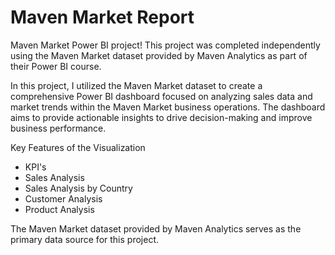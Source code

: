# Maven Market Report

Maven Market Power BI project! This project was completed independently using the Maven Market dataset provided by Maven Analytics as part of their Power BI course.

In this project, I utilized the Maven Market dataset to create a comprehensive Power BI dashboard focused on analyzing sales data and market trends within the Maven Market business operations. The dashboard aims to provide actionable insights to drive decision-making and improve business performance.

Key Features of the Visualization 
- KPI's
- Sales Analysis
- Sales Analysis by Country
- Customer Analysis
- Product Analysis

The Maven Market dataset provided by Maven Analytics serves as the primary data source for this project.
